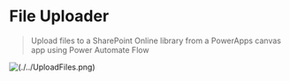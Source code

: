 # File Uploader
> Upload files to a SharePoint Online library from a PowerApps canvas app using Power Automate Flow

![(./../UploadFiles.png)](./../UploadFiles.png)
